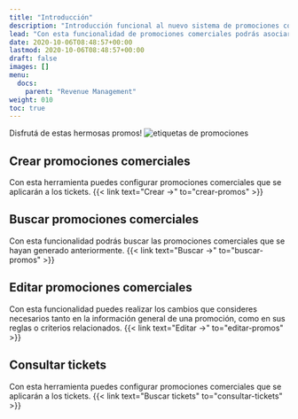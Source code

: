 ```yaml
---
title: "Introducción"
description: "Introducción funcional al nuevo sistema de promociones comerciales."
lead: "Con esta funcionalidad de promociones comerciales podrás asociar descuentos y beneficios a los tickets de estudiantes según los criterios de aplicación que definas. Además, puedes consultar los tickets pendientes de pago y las promociones financieras y comerciales vinculadas con ellos."
date: 2020-10-06T08:48:57+00:00
lastmod: 2020-10-06T08:48:57+00:00
draft: false
images: []
menu:
  docs:
    parent: "Revenue Management"
weight: 010
toc: true
---
```


Disfrutá de estas hermosas promos! ![etiquetas de promociones](promo.jpg)



## Crear promociones comerciales

Con esta herramienta puedes configurar promociones comerciales que se aplicarán a los tickets. {{< link text="Crear →" to="crear-promos" >}}

## Buscar promociones comerciales

Con esta funcionalidad podrás buscar las promociones comerciales que se hayan generado anteriormente. {{< link text="Buscar →" to="buscar-promos" >}}

## Editar promociones comerciales

Con esta funcionalidad puedes realizar los cambios que consideres necesarios tanto en la información general de una promoción, como en sus reglas o criterios relacionados. {{< link text="Editar →" to="editar-promos" >}}

## Consultar tickets

Con esta herramienta puedes configurar promociones comerciales que se aplicarán a los tickets. {{< link text="Buscar tickets" to="consultar-tickets" >}}
